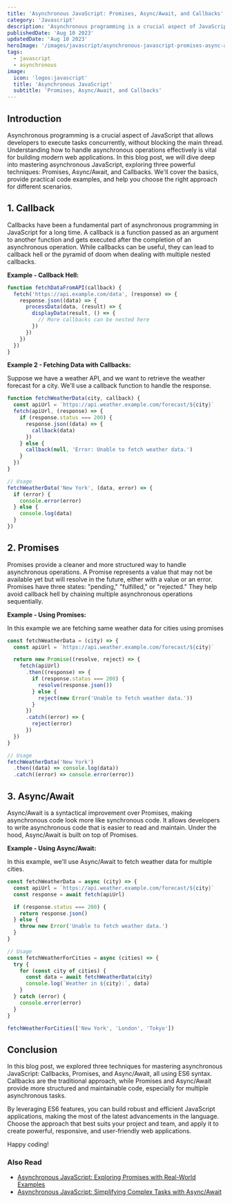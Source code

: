 ```yaml
---
title: 'Asynchronous JavaScript: Promises, Async/Await, and Callbacks'
category: 'Javascript'
description: 'Asynchronous programming is a crucial aspect of JavaScript that allows developers to execute tasks concurrently, without blocking the main thread.'
publishedDate: 'Aug 10 2023'
updatedDate: 'Aug 10 2023'
heroImage: '/images/javascript/asynchronous-javascript-promises-async-await-callbacks.png'
tags:
  - javascript
  - asynchronous
image:
  icon: 'logos:javascript'
  title: 'Asynchronous JavaScript'
  subtitle: 'Promises, Async/Await, and Callbacks'
---
```


## Introduction

Asynchronous programming is a crucial aspect of JavaScript that allows developers to execute tasks concurrently, without blocking the main thread. Understanding how to handle asynchronous operations effectively is vital for building modern web applications. In this blog post, we will dive deep into mastering asynchronous JavaScript, exploring three powerful techniques: Promises, Async/Await, and Callbacks. We'll cover the basics, provide practical code examples, and help you choose the right approach for different scenarios.

## 1. Callback

Callbacks have been a fundamental part of asynchronous programming in JavaScript for a long time. A callback is a function passed as an argument to another function and gets executed after the completion of an asynchronous operation. While callbacks can be useful, they can lead to callback hell or the pyramid of doom when dealing with multiple nested callbacks.

**Example - Callback Hell:**

```jsx
function fetchDataFromAPI(callback) {
  fetch('https://api.example.com/data', (response) => {
    response.json((data) => {
      processData(data, (result) => {
        displayData(result, () => {
          // More callbacks can be nested here
        })
      })
    })
  })
}
```

**Example 2 - Fetching Data with Callbacks:**

Suppose we have a weather API, and we want to retrieve the weather forecast for a city. We'll use a callback function to handle the response.

```jsx
function fetchWeatherData(city, callback) {
  const apiUrl = `https://api.weather.example.com/forecast/${city}`
  fetch(apiUrl, (response) => {
    if (response.status === 200) {
      response.json((data) => {
        callback(data)
      })
    } else {
      callback(null, 'Error: Unable to fetch weather data.')
    }
  })
}

// Usage
fetchWeatherData('New York', (data, error) => {
  if (error) {
    console.error(error)
  } else {
    console.log(data)
  }
})
```

## 2. Promises

Promises provide a cleaner and more structured way to handle asynchronous operations. A Promise represents a value that may not be available yet but will resolve in the future, either with a value or an error. Promises have three states: "pending," "fulfilled," or "rejected." They help avoid callback hell by chaining multiple asynchronous operations sequentially.

**Example - Using Promises:**

In this example we are fetching same weather data for cities using promises

```jsx
const fetchWeatherData = (city) => {
  const apiUrl = `https://api.weather.example.com/forecast/${city}`

  return new Promise((resolve, reject) => {
    fetch(apiUrl)
      .then((response) => {
        if (response.status === 200) {
          resolve(response.json())
        } else {
          reject(new Error('Unable to fetch weather data.'))
        }
      })
      .catch((error) => {
        reject(error)
      })
  })
}

// Usage
fetchWeatherData('New York')
  .then((data) => console.log(data))
  .catch((error) => console.error(error))
```

## 3. Async/Await

Async/Await is a syntactical improvement over Promises, making asynchronous code look more like synchronous code. It allows developers to write asynchronous code that is easier to read and maintain. Under the hood, Async/Await is built on top of Promises.

**Example - Using Async/Await:**

In this example, we'll use Async/Await to fetch weather data for multiple cities.

```jsx
const fetchWeatherData = async (city) => {
  const apiUrl = `https://api.weather.example.com/forecast/${city}`
  const response = await fetch(apiUrl)

  if (response.status === 200) {
    return response.json()
  } else {
    throw new Error('Unable to fetch weather data.')
  }
}

// Usage
const fetchWeatherForCities = async (cities) => {
  try {
    for (const city of cities) {
      const data = await fetchWeatherData(city)
      console.log(`Weather in ${city}:`, data)
    }
  } catch (error) {
    console.error(error)
  }
}

fetchWeatherForCities(['New York', 'London', 'Tokyo'])
```

## Conclusion

In this blog post, we explored three techniques for mastering asynchronous JavaScript: Callbacks, Promises, and Async/Await, all using ES6 syntax. Callbacks are the traditional approach, while Promises and Async/Await provide more structured and maintainable code, especially for multiple asynchronous tasks.

By leveraging ES6 features, you can build robust and efficient JavaScript applications, making the most of the latest advancements in the language. Choose the approach that best suits your project and team, and apply it to create powerful, responsive, and user-friendly web applications.

Happy coding!

### Also Read

- [Asynchronous JavaScript: Exploring Promises with Real-World Examples](/asynchronous-javascript-exploring-promises-real-world-examples/)
- [Asynchronous JavaScript: Simplifying Complex Tasks with Async/Await](/asynchronous-javascript-simplifying-complex-tasks-async-await/)
